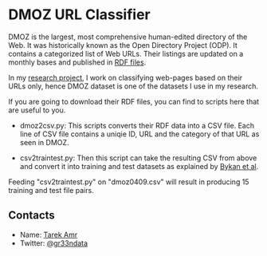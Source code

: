 DMOZ URL Classifier
===================

DMOZ is the largest, most comprehensive human-edited directory of the Web. It was historically known as the Open Directory Project (ODP). It contains a categorized list of Web URLs. Their listings are updated on a monthly bases and published in [RDF files](http://rdf.dmoz.org/rdf/).

In my [research project](http://tarekamr.appspot.com/msc/presentation), I work on classifying web-pages based on their URLs only, hence DMOZ dataset is one of the datasets I use in my research. 

If you are going to download their RDF files, you can find to scripts here that are useful to you.

* dmoz2csv.py: This scripts converts their RDF data into a CSV file. Each line of CSV file contains a uniqie ID, URL and the category of that URL as seen in DMOZ.

* csv2traintest.py: Then this script can take the resulting CSV from above and convert it into training and test datasets as explained by [Bykan et al](http://dl.acm.org/citation.cfm?id=1526880).

Feeding "csv2traintest.py" on "dmoz0409.csv" will result in producing 15 training and test file pairs.

      
Contacts
--------
 
+ Name: [Tarek Amr](http://tarekamr.appspot.com/)
+ Twitter: [@gr33ndata](https://twitter.com/gr33ndata)
